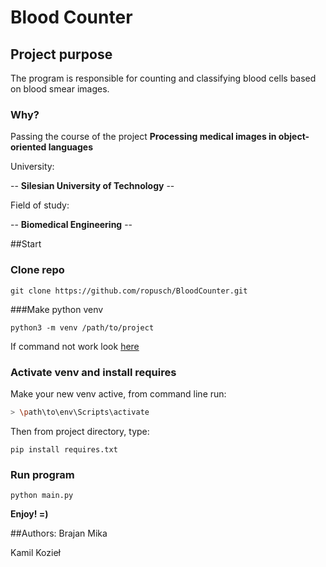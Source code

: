 # Blood Counter
## Project purpose 

The program is responsible for counting and classifying blood cells based on blood smear images.
### Why?
Passing the course of the project **Processing medical images in object-oriented languages**

University: 

-- **Silesian University of Technology** --

Field of study:

-- **Biomedical Engineering** --

##Start
### Clone repo
```git
git clone https://github.com/ropusch/BloodCounter.git
```

###Make python venv

```git
python3 -m venv /path/to/project
```
If command not work look [here](https://docs.python.org/3/library/venv.html)

### Activate venv and install requires
Make your new venv active, from command line run:
```bash
> \path\to\env\Scripts\activate
```
Then from project directory, type:
```git
pip install requires.txt
```
### Run program
```git
python main.py
```
**Enjoy! =)**


##Authors:
Brajan Mika

Kamil Kozieł